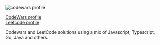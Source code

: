 ![codewars profile](https://www.codewars.com/users/bgdnvk/badges/large)  

[CodeWars profile](https://www.codewars.com/users/bgdnvk)  
[Leetcode profile](https://leetcode.com/bgdnvk/)  

Codewars and LeetCode solutions using a mix of Javascript, Typescript, Go, Java and others.